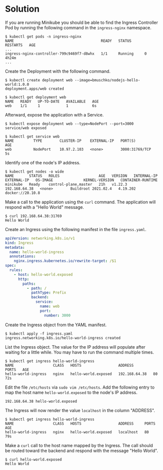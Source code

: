 # Solution

If you are running Minikube you should be able to find the Ingress Controller Pod by running the following command in the `ingress-nginx` namespace.

```
$ kubectl get pods -n ingress-nginx
NAME                                        READY   STATUS      RESTARTS   AGE
...
ingress-nginx-controller-799c9469f7-d8whx   1/1     Running     0          4h24m
...
```

Create the Deployment with the following command.

```
$ kubectl create deployment web --image=bmuschko/nodejs-hello-world:1.0.0
deployment.apps/web created

$ kubectl get deployment web
NAME   READY   UP-TO-DATE   AVAILABLE   AGE
web    1/1     1            1           6s
```

Afterward, expose the application with a Service.

```
$ kubectl expose deployment web --type=NodePort --port=3000
service/web exposed

$ kubectl get service web
NAME         TYPE        CLUSTER-IP    EXTERNAL-IP   PORT(S)          AGE
web          NodePort    10.97.2.103   <none>        3000:31769/TCP   5s
```

Identify one of the node's IP address.

```
$ kubectl get nodes -o wide
NAME       STATUS   ROLES                  AGE   VERSION   INTERNAL-IP     EXTERNAL-IP   OS-IMAGE              KERNEL-VERSION   CONTAINER-RUNTIME
minikube   Ready    control-plane,master   21h   v1.22.3   192.168.64.38   <none>        Buildroot 2021.02.4   4.19.202         docker://20.10.8
```

Make a call to the application using the `curl` command. The application will respond with a "Hello World" message.

```
$ curl 192.168.64.38:31769
Hello World
```

Create an Ingress using the following manifest in the file `ingress.yaml`.

```yaml
apiVersion: networking.k8s.io/v1
kind: Ingress
metadata:
  name: hello-world-ingress
  annotations:
    nginx.ingress.kubernetes.io/rewrite-target: /$1
spec:
  rules:
    - host: hello-world.exposed
      http:
        paths:
          - path: /
            pathType: Prefix
            backend:
              service:
                name: web
                port:
                  number: 3000
```

Create the Ingress object from the YAML manifest.

```
$ kubectl apply -f ingress.yaml
ingress.networking.k8s.io/hello-world-ingress created
```

List the Ingress object. The value for the IP address will populate after waiting for a little while. You may have to run the command multiple times.

```
$ kubectl get ingress hello-world-ingress
NAME                  CLASS   HOSTS                 ADDRESS         PORTS   AGE
hello-world-ingress   nginx   hello-world.exposed   192.168.64.38   80      72s
```

Edit the file `/etc/hosts` via `sudo vim /etc/hosts`. Add the following entry to map the host name `hello-world.exposed` to the node's IP address.

```
192.168.64.38 hello-world.exposed
```

The Ingress will now render the value `localhost` in the column "ADDRESS".

```
$ kubectl get ingress hello-world-ingress
NAME                  CLASS   HOSTS                 ADDRESS     PORTS   AGE
hello-world-ingress   nginx   hello-world.exposed   localhost   80      79s
```

Make a `curl` call to the host name mapped by the Ingress. The call should be routed toward the backend and respond with the message "Hello World".

```
$ curl hello-world.exposed
Hello World
```